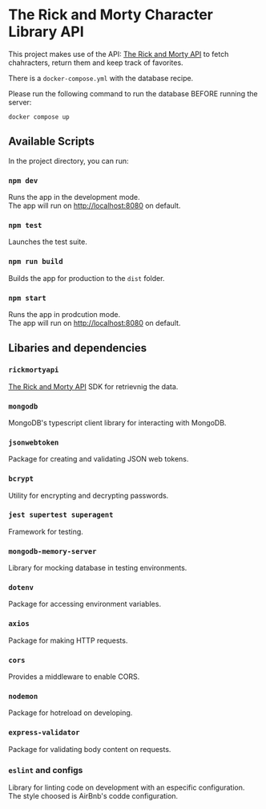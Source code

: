 # The Rick and Morty Character Library API

This project makes use of the API: [The Rick and Morty API](https://rickandmortyapi.com) to fetch chahracters, return them and keep track of favorites.

There is a `docker-compose.yml` with the database recipe.

Please run the following command to run the database BEFORE running the server:

`docker compose up`

## Available Scripts

In the project directory, you can run:

### `npm dev`

Runs the app in the development mode.\
The app will run on [http://localhost:8080](http://localhost:8080) on default.

### `npm test`

Launches the test suite.

### `npm run build`

Builds the app for production to the `dist` folder.


### `npm start`

Runs the app in prodcution mode.\
The app will run on [http://localhost:8080](http://localhost:8080) on default.

## Libaries and dependencies

### `rickmortyapi`
[The Rick and Morty API](https://rickandmortyapi.com) SDK for retrievnig the data.

### `mongodb`
MongoDB's typescript client library for interacting with MongoDB.

### `jsonwebtoken`
Package for creating and validating JSON web tokens.

### `bcrypt`
Utility for encrypting and decrypting passwords.

### `jest supertest superagent`
Framework for testing.

### `mongodb-memory-server`
Library for mocking database in testing environments.

### `dotenv`
Package for accessing environment variables.

### `axios`
Package for making HTTP requests.

### `cors`
Provides a middleware to enable CORS.

### `nodemon`
Package for hotreload on developing.

### `express-validator`
Package for validating body content on requests.

### `eslint` and configs
Library for linting code on development with an especific configuration.\
The style choosed is AirBnb's codde configuration.

